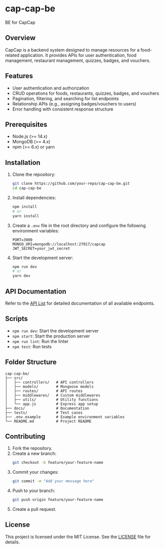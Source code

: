 # cap-cap-be

BE for CapCap

## Overview

CapCap is a backend system designed to manage resources for a food-related application. It provides APIs for user authentication, food management, restaurant management, quizzes, badges, and vouchers.

## Features

- User authentication and authorization
- CRUD operations for foods, restaurants, quizzes, badges, and vouchers
- Pagination, filtering, and searching for list endpoints
- Relationship APIs (e.g., assigning badges/vouchers to users)
- Error handling with consistent response structure

## Prerequisites

- Node.js (>= 14.x)
- MongoDB (>= 4.x)
- npm (>= 6.x) or yarn

## Installation

1. Clone the repository:

    ```bash
    git clone https://github.com/your-repo/cap-cap-be.git
    cd cap-cap-be
    ```

2. Install dependencies:

    ```bash
    npm install
    # or
    yarn install
    ```

3. Create a `.env` file in the root directory and configure the following environment variables:

    ```
    PORT=3000
    MONGO_URI=mongodb://localhost:27017/capcap
    JWT_SECRET=your_jwt_secret
    ```

4. Start the development server:
    ```bash
    npm run dev
    # or
    yarn dev
    ```

## API Documentation

Refer to the [API List](./docs/api-list.md) for detailed documentation of all available endpoints.

## Scripts

- `npm run dev`: Start the development server
- `npm start`: Start the production server
- `npm run lint`: Run the linter
- `npm test`: Run tests

## Folder Structure

```
cap-cap-be/
├── src/
│   ├── controllers/   # API controllers
│   ├── models/        # Mongoose models
│   ├── routes/        # API routes
│   ├── middlewares/   # Custom middlewares
│   ├── utils/         # Utility functions
│   └── app.js         # Express app setup
├── docs/              # Documentation
├── tests/             # Test cases
├── .env.example       # Example environment variables
└── README.md          # Project README
```

## Contributing

1. Fork the repository.
2. Create a new branch:
    ```bash
    git checkout -b feature/your-feature-name
    ```
3. Commit your changes:
    ```bash
    git commit -m "Add your message here"
    ```
4. Push to your branch:
    ```bash
    git push origin feature/your-feature-name
    ```
5. Create a pull request.

## License

This project is licensed under the MIT License. See the [LICENSE](./LICENSE) file for details.
